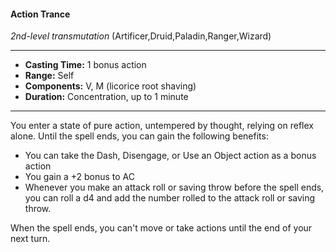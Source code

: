 #### Action Trance
*2nd-level transmutation* (Artificer,Druid,Paladin,Ranger,Wizard)
___
- **Casting Time:** 1 bonus action
- **Range:** Self
- **Components:** V, M (licorice root shaving)
- **Duration:** Concentration, up to 1 minute
---
You enter a state of pure action, untempered by thought, relying on reflex alone. Until the spell ends, you can gain the following benefits:

* You can take the Dash, Disengage, or Use an Object action as a bonus action
* You gain a +2 bonus to AC
* Whenever you make an attack roll or saving throw before the spell ends, you can roll a d4 and add the number rolled to the attack roll or saving throw.

When the spell ends, you can't move or take actions until the end of your next turn.
